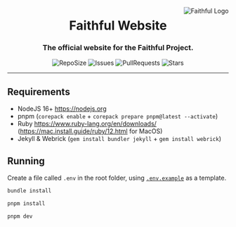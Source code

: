 <a href="https://faithfulpack.net/" target="_blank"><img src="https://github.com/Faithful-Resource-Pack/Branding/blob/main/logos/transparent/256/plain_logo.png?raw=true" alt="Faithful Logo" align="right"></a>
<div align="center">
  <h1>Faithful Website</h1>
  <h3>The official website for the Faithful Project.</h3>

  ![RepoSize](https://img.shields.io/github/repo-size/Faithful-Resource-Pack/Website?style=flat-square)
  ![Issues](https://img.shields.io/github/issues/Faithful-Resource-Pack/Website?style=flat-square)
  ![PullRequests](https://img.shields.io/github/issues-pr/Faithful-Resource-Pack/Website?style=flat-square)
  ![Stars](https://img.shields.io/github/stars/Faithful-Resource-Pack/Website?style=flat-square)
</div>

---

## Requirements
- NodeJS 16+ https://nodejs.org
- pnpm (`corepack enable` + `corepack prepare pnpm@latest --activate`)
- Ruby https://www.ruby-lang.org/en/downloads/ (https://mac.install.guide/ruby/12.html for MacOS)
- Jekyll & Webrick (`gem install bundler jekyll` + `gem install webrick`)

## Running

Create a file called `.env` in the root folder, using [`.env.example`](.env.example) as a template.

```bash
bundle install
```

```bash
pnpm install
```

```bash
pnpm dev
```